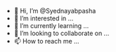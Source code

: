 - 👋 Hi, I’m @Syednayabpasha
- 👀 I’m interested in ...
- 🌱 I’m currently learning ...
- 💞️ I’m looking to collaborate on ...
- 📫 How to reach me ...

<!---
Syednayabpasha/Syednayabpasha is a ✨ special ✨ repository because its `README.md` (this file) appears on your GitHub profile.
You can click the Preview link to take a look at your changes.
--->

